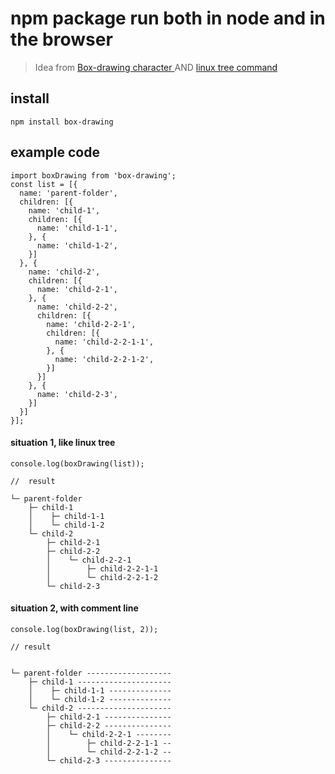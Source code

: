 # npm package run both in node and in the browser

> Idea from [Box-drawing character
](https://en.wikipedia.org/wiki/Box-drawing_character) AND [linux tree command](https://en.wikipedia.org/wiki/Tree_(command))

## install
```
npm install box-drawing

```

## example code
```
import boxDrawing from 'box-drawing';
const list = [{
  name: 'parent-folder',
  children: [{
    name: 'child-1',
    children: [{
      name: 'child-1-1',
    }, {
      name: 'child-1-2',
    }]
  }, {
    name: 'child-2',
    children: [{
      name: 'child-2-1',
    }, {
      name: 'child-2-2',
      children: [{
        name: 'child-2-2-1',
        children: [{
          name: 'child-2-2-1-1',
        }, {
          name: 'child-2-2-1-2',
        }]
      }]
    }, {
      name: 'child-2-3',
    }]
  }]
}];

```

#### situation 1, like linux tree
```
console.log(boxDrawing(list));

//  result

└─ parent-folder 
    ├─ child-1 
    │    ├─ child-1-1 
    │    └─ child-1-2 
    └─ child-2 
        ├─ child-2-1 
        ├─ child-2-2 
        │    └─ child-2-2-1 
        │        ├─ child-2-2-1-1 
        │        └─ child-2-2-1-2 
        └─ child-2-3 
```

#### situation 2, with comment line
```
console.log(boxDrawing(list, 2));

// result


└─ parent-folder -------------------
    ├─ child-1 ---------------------
    │    ├─ child-1-1 --------------
    │    └─ child-1-2 --------------
    └─ child-2 ---------------------
        ├─ child-2-1 ---------------
        ├─ child-2-2 ---------------
        │    └─ child-2-2-1 --------
        │        ├─ child-2-2-1-1 --
        │        └─ child-2-2-1-2 --
        └─ child-2-3 ---------------

```

